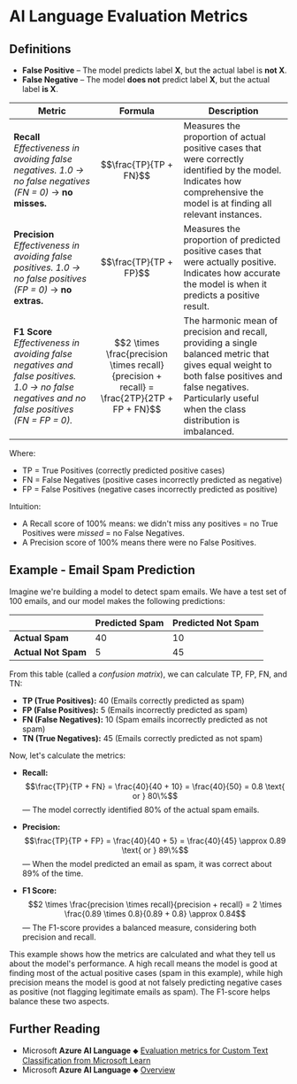 # AI Language Evaluation Metrics

## Definitions

- **False Positive** – The model predicts label **X**, but the actual label is **not X**.  
- **False Negative** – The model **does not** predict label **X**, but the actual label **is X**.  

| Metric   | Formula | Description |
|----------|------------| ----------- |
| **Recall**<br>_Effectiveness in avoiding false negatives. 1.0 → no false negatives (FN = 0)_ → **no misses.** | $$\frac{TP}{TP + FN}$$ | Measures the proportion of actual positive cases that were correctly identified by the model. Indicates how comprehensive the model is at finding all relevant instances. |
| **Precision**<br>_Effectiveness in avoiding false positives. 1.0 → no false positives (FP = 0)_ → **no extras.** | $$\frac{TP}{TP + FP}$$ | Measures the proportion of predicted positive cases that were actually positive. Indicates how accurate the model is when it predicts a positive result. |
| **F1 Score**<br>_Effectiveness in avoiding false negatives and false positives. 1.0 → no false negatives and no false positives (FN = FP = 0)._| $$2 \times \frac{precision \times recall}{precision + recall} = \frac{2TP}{2TP + FP + FN}$$ | The harmonic mean of precision and recall, providing a single balanced metric that gives equal weight to both false positives and false negatives. Particularly useful when the class distribution is imbalanced. |

Where:
- TP = True Positives (correctly predicted positive cases)
- FN = False Negatives (positive cases incorrectly predicted as negative)
- FP = False Positives (negative cases incorrectly predicted as positive)

Intuition:

* A Recall score of 100% means: we didn't miss any positives = no True Positives were _missed_ = no False Negatives.
* A Precision score of 100% means there were no False Positives.

## Example - Email Spam Prediction

Imagine we're building a model to detect spam emails.  We have a test set of 100 emails, and our model makes the following predictions:

|                 | Predicted Spam | Predicted Not Spam |
|-----------------|----------------|--------------------|
| **Actual Spam**  |       40       |         10        |
| **Actual Not Spam**|       5        |         45        |

From this table (called a *confusion matrix*), we can calculate TP, FP, FN, and TN:

* **TP (True Positives):** 40 (Emails correctly predicted as spam)
* **FP (False Positives):** 5 (Emails incorrectly predicted as spam)
* **FN (False Negatives):** 10 (Spam emails incorrectly predicted as not spam)
* **TN (True Negatives):** 45 (Emails correctly predicted as not spam)

Now, let's calculate the metrics:

* **Recall:**  $$\frac{TP}{TP + FN} = \frac{40}{40 + 10} = \frac{40}{50} = 0.8 \text{ or } 80\%$$ &mdash; The model correctly identified 80% of the actual spam emails.

* **Precision:** $$\frac{TP}{TP + FP} = \frac{40}{40 + 5} = \frac{40}{45} \approx 0.89 \text{ or } 89\%$$ &mdash; When the model predicted an email as spam, it was correct about 89% of the time.

* **F1 Score:** $$2 \times \frac{precision \times recall}{precision + recall} = 2 \times \frac{0.89 \times 0.8}{0.89 + 0.8} \approx 0.84$$ &mdash; The F1-score provides a balanced measure, considering both precision and recall.

This example shows how the metrics are calculated and what they tell us about the model's performance.  A high recall means the model is good at finding most of the actual positive cases (spam in this example), while high precision means the model is good at not falsely predicting negative cases as positive (not flagging legitimate emails as spam). The F1-score helps balance these two aspects.

## Further Reading

* Microsoft **Azure AI Language** ⬥ [Evaluation metrics for Custom Text Classification from Microsoft Learn](https://learn.microsoft.com/en-us/azure/ai-services/language-service/custom-text-classification/concepts/evaluation-metrics)
* Microsoft **Azure AI Language** ⬥ [Overview](https://learn.microsoft.com/en-us/azure/ai-services/language-service/)
